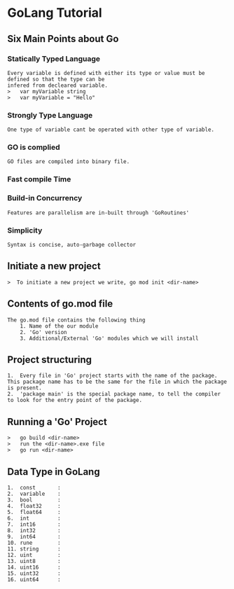 # GoLang Tutorial

## Six Main Points about Go
### Statically Typed Language 
    Every variable is defined with either its type or value must be defined so that the type can be 
    infered from decleared variable.
    >   var myVariable string
    >   var myVariable = "Hello" 
### Strongly Type Language
    One type of variable cant be operated with other type of variable. 
### GO is complied
    GO files are compiled into binary file. 
### Fast compile Time
### Build-in Concurrency
    Features are parallelism are in-built through 'GoRoutines' 
### Simplicity
    Syntax is concise, auto-garbage collector
    
## Initiate a new project 
    >  To initiate a new project we write, go mod init <dir-name>

## Contents of go.mod file
    The go.mod file contains the following thing 
        1. Name of the our module 
        2. 'Go' version
        3. Additional/External 'Go' modules which we will install 

## Project structuring 
    1.  Every file in 'Go' project starts with the name of the package. This package name has to be the same for the file in which the package is present. 
    2.  'package main' is the special package name, to tell the compiler to look for the entry point of the package. 

## Running a 'Go' Project
    >   go build <dir-name>
    >   run the <dir-name>.exe file 
    >   go run <dir-name>

## Data Type in GoLang
    1.  const       : 
    2.  variable    :   
    3.  bool        :
    4.  float32     :
    5.  float64     :
    6.  int         :
    7.  int16       :
    8.  int32       :
    9.  int64       :
    10. rune        :
    11. string      :
    12. uint        :
    13. uint8       :
    14. uint16      :
    15. uint32      :
    16. uint64      :